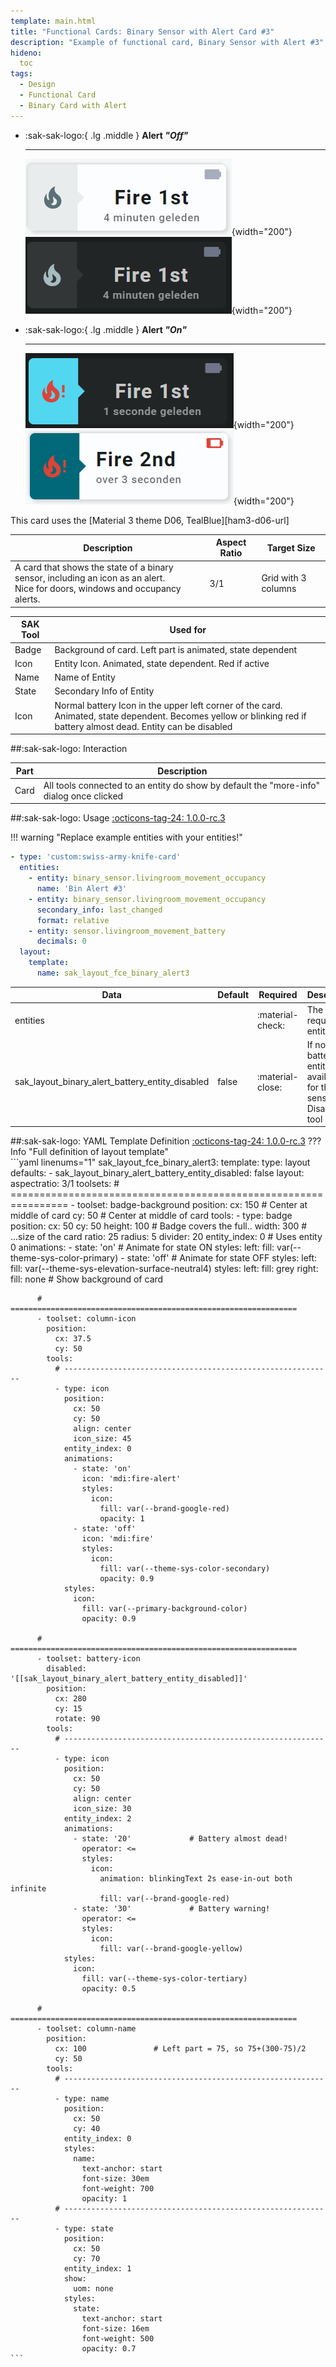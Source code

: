 ```yaml
---
template: main.html
title: "Functional Cards: Binary Sensor with Alert Card #3"
description: "Example of functional card, Binary Sensor with Alert #3"
hideno:
  toc
tags:
  - Design
  - Functional Card
  - Binary Card with Alert
---
```

<!-- GT/GL -->

<div class="grid cards" markdown>

-   :sak-sak-logo:{ .lg .middle } __Alert *"Off"*__

    ---
    ![Swiss Army Knife Functional Card Binary Sensor With Alert3 D06 Light Off](../../assets/screenshots/sak-functional-card-12-binary-sensor-alert3-theme-d06-light-off.png#only-light){width="200"}
    ![Swiss Army Knife Functional Card Binary Sensor With Alert3 D06 Dark Off](../../assets/screenshots/sak-functional-card-12-binary-sensor-alert3-theme-d06-dark-off.png#only-dark){width="200"}

-   :sak-sak-logo:{ .lg .middle } __Alert *"On"*__

    ---
    ![Swiss Army Knife Functional Card Binary Sensor With Alert3 D06 Dark On](../../assets/screenshots/sak-functional-card-12-binary-sensor-alert3-theme-d06-dark-on.png#only-dark){width="200"}
    ![Swiss Army Knife Functional Card Binary Sensor With Alert3 D06 Light On](../../assets/screenshots/sak-functional-card-12-binary-sensor-alert3-theme-d06-light-on.png#only-light){width="200"}
</div>
This card uses the [Material 3 theme D06, TealBlue][ham3-d06-url]

| Description| Aspect Ratio| Target Size |
|-|-|-|
| A card that shows the state of a binary sensor, including an icon as an alert. <br>Nice for doors, windows and occupancy alerts.| 3/1 | Grid with 3 columns |

| SAK Tool| Used for |
|-|-|
| Badge | Background of card. Left part is animated, state dependent|
| Icon | Entity Icon. Animated, state dependent. Red if active|
| Name | Name of Entity|
| State | Secondary Info of Entity|
| Icon | Normal battery Icon in the upper left corner of the card. Animated, state dependent. Becomes yellow or blinking red if battery almost dead. Entity can be disabled |

##:sak-sak-logo: Interaction

| Part | Description|
|-|-|
| Card | All tools connected to an entity do show by default the "more-info" dialog once clicked |

##:sak-sak-logo: Usage
[:octicons-tag-24: 1.0.0-rc.3][github-releases]

!!! warning "Replace example entities with your entities!"

```yaml linenums="1"
- type: 'custom:swiss-army-knife-card'
  entities:
    - entity: binary_sensor.livingroom_movement_occupancy
      name: 'Bin Alert #3'
    - entity: binary_sensor.livingroom_movement_occupancy
      secondary_info: last_changed
      format: relative
    - entity: sensor.livingroom_movement_battery
      decimals: 0
  layout:
    template:
      name: sak_layout_fce_binary_alert3
```

| Data | Default| Required | Description |
|-|-|-|-|
| entities |  | :material-check: | The three required entities |
| sak_layout_binary_alert_battery_entity_disabled | false | :material-close: | If no battery entity available for this sensor. Disable this tool |

##:sak-sak-logo: YAML Template Definition
[:octicons-tag-24: 1.0.0-rc.3][github-releases]
??? Info "Full definition of layout template"  
    ```yaml linenums="1"
    sak_layout_fce_binary_alert3:
      template:
        type: layout
        defaults: 
          - sak_layout_binary_alert_battery_entity_disabled: false
      layout:
        aspectratio: 3/1
        toolsets:
          # ================================================================
          - toolset: badge-background
            position:
              cx: 150                           # Center at middle of card
              cy: 50                            # Center at middle of card
            tools:
              - type: badge
                position:
                  cx: 50
                  cy: 50
                  height: 100                   # Badge covers the full..
                  width: 300                    # ...size of the card
                  ratio: 25
                  radius: 5
                  divider: 20
                entity_index: 0                 # Uses entity 0
                animations:
                  - state: 'on'                 # Animate for state ON
                    styles:
                      left:
                        fill: var(--theme-sys-color-primary)
                  - state: 'off'                # Animate for state OFF
                    styles:
                      left:
                        fill: var(--theme-sys-elevation-surface-neutral4)
                styles:
                  left:
                    fill: grey
                  right:
                    fill: none                 # Show background of card

          # ================================================================
          - toolset: column-icon
            position:
              cx: 37.5
              cy: 50
            tools:
              # ------------------------------------------------------------
              - type: icon
                position:
                  cx: 50
                  cy: 50
                  align: center
                  icon_size: 45
                entity_index: 0
                animations:
                  - state: 'on'
                    icon: 'mdi:fire-alert'
                    styles:
                      icon:
                        fill: var(--brand-google-red)
                        opacity: 1
                  - state: 'off'
                    icon: 'mdi:fire'
                    styles:
                      icon:
                        fill: var(--theme-sys-color-secondary)
                        opacity: 0.9
                styles:
                  icon:
                    fill: var(--primary-background-color)
                    opacity: 0.9

          # ================================================================
          - toolset: battery-icon
            disabled: '[[sak_layout_binary_alert_battery_entity_disabled]]'
            position:
              cx: 280
              cy: 15
              rotate: 90
            tools:
              # ------------------------------------------------------------
              - type: icon
                position:
                  cx: 50
                  cy: 50
                  align: center
                  icon_size: 30
                entity_index: 2
                animations:
                  - state: '20'             # Battery almost dead!
                    operator: <=
                    styles:
                      icon:
                        animation: blinkingText 2s ease-in-out both infinite
                        fill: var(--brand-google-red)
                  - state: '30'             # Battery warning!
                    operator: <=
                    styles:
                      icon:
                        fill: var(--brand-google-yellow)
                styles:
                  icon:
                    fill: var(--theme-sys-color-tertiary)
                    opacity: 0.5
                    
          # ================================================================
          - toolset: column-name
            position:
              cx: 100               # Left part = 75, so 75+(300-75)/2
              cy: 50
            tools:
              # ------------------------------------------------------------
              - type: name
                position:
                  cx: 50
                  cy: 40
                entity_index: 0
                styles:
                  name:
                    text-anchor: start
                    font-size: 30em
                    font-weight: 700
                    opacity: 1
              # ------------------------------------------------------------
              - type: state
                position:
                  cx: 50
                  cy: 70
                entity_index: 1
                show:
                  uom: none
                styles:
                  state:
                    text-anchor: start
                    font-size: 16em
                    font-weight: 500
                    opacity: 0.7
    ```
<!-- Image references -->

<!--- Internal References... --->
[Swiss Army Knife Tutorial 02]: ../tutorials/10-step-tutorial-02-intro.md

<!--- External References... --->
[ham3-d06-url]: https://material3-themes-manual.amoebelabs.com/examples/material3-example-theme-d06-tealblue/
[github-releases]: https://github.com/amoebelabs/swiss-army-knife-card/releases/
